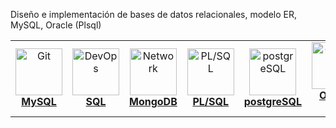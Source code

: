 
Diseño e implementación de bases de datos relacionales, modelo ER, MySQL, Oracle (Plsql)

<center>
<table>
  <tr>
        <td align="center"><a href="topics/git/README.md"><img src="https://github.com/temarioFPInformatica/DAM/assets/142623413/907581b2-3be4-4b77-a61b-affd01bd9367" width="75px;" height="75px;" alt="Git"/><br /><b>MySQL</b></a></td>
    <td align="center"><a href="topics/devops/README.md"><img src="https://github.com/temarioFPInformatica/DAM/assets/142623413/69947c6d-45da-406e-a1d1-96262fd9d50e" width="75px;" height="75px;" alt="DevOps"/><br /><b>SQL</b></a></td>
    <td align="center"><a href="#network"><img src="https://github.com/temarioFPInformatica/DAM/assets/142623413/52b761ec-69eb-4f8a-a470-b13e79135564" width="75px;" height="75px;" alt="Network"/><br /><b>MongoDB</b></a></td>
    <td align="center"><a href="#hardware"><img src="https://github.com/temarioFPInformatica/DAM/assets/142623413/4ddb6e30-394f-4d90-bd86-b4328a6b104f" width="75px;" height="75px;" alt="PL/SQL"/><br /><b>PL/SQL</b></a></td>
<td align="center"><a href="#hardware"><img src="https://github.com/temarioFPInformatica/DAM/assets/142623413/4a80b00f-049a-4e36-8348-c03c40304e00" width="75px;" height="75px;" alt="postgreSQL"/><br /><b>postgreSQL</b></a></td>
<td align="center"><a href="#hardware"><img src="https://github.com/temarioFPInformatica/DAM/assets/142623413/40444db8-b5ba-4bcd-909b-d10af161d130" width="75px;" height="75px;" alt="Oracle DB"/><br /><b>Oracle DB</b></a></td>

  </tr>

   
</table>
</center>

